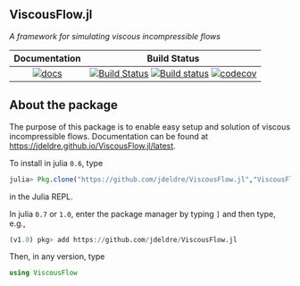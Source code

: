 ## ViscousFlow.jl

_A framework for simulating viscous incompressible flows_

| Documentation | Build Status |
|:---:|:---:|
| [![docs](https://img.shields.io/badge/docs-latest-blue.svg)](https://jdeldre.github.io/ViscousFlow.jl/latest) | [![Build Status](https://img.shields.io/travis/jdeldre/ViscousFlow.jl/master.svg?label=linux)](https://travis-ci.org/jdeldre/ViscousFlow.jl) [![Build status](https://img.shields.io/appveyor/ci/jdeldre/whirl-jl/master.svg?label=windows)](https://ci.appveyor.com/project/jdeldre/whirl-jl/branch/master) [![codecov](https://codecov.io/gh/jdeldre/ViscousFlow.jl/branch/master/graph/badge.svg)](https://codecov.io/gh/jdeldre/ViscousFlow.jl) |

## About the package

The purpose of this package is to enable easy setup and solution of viscous incompressible flows. Documentation can be found at https://jdeldre.github.io/ViscousFlow.jl/latest.

To install in julia `0.6`, type
```julia
julia> Pkg.clone("https://github.com/jdeldre/ViscousFlow.jl","ViscousFlow")
```
in the Julia REPL.

In julia `0.7` or `1.0`, enter the package manager by typing `]` and then type,
e.g.,
```julia
(v1.0) pkg> add https://github.com/jdeldre/ViscousFlow.jl
```

Then, in any version, type
```julia
using ViscousFlow
```
